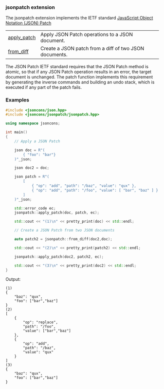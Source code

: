 ### jsonpatch extension

The jsonpatch extension implements the IETF standard [JavaScript Object Notation (JSON) Patch](https://tools.ietf.org/html/rfc6902)

<table border="0">
  <tr>
    <td><a href="apply_patch.md">apply_patch</a></td>
    <td>Apply JSON Patch operations to a JSON document.</td> 
  </tr>
  <tr>
    <td><a href="from_diff.md">from_diff</a></td>
    <td>Create a JSON patch from a diff of two JSON documents.</td> 
  </tr>
</table>

The JSON Patch IETF standard requires that the JSON Patch method is atomic, so that if any JSON Patch operation results in an error, the target document is unchanged.
The patch function implements this requirement by generating the inverse commands and building an undo stack, which is executed if any part of the patch fails.

### Examples

```c++
#include <jsoncons/json.hpp>
#include <jsoncons/jsonpatch/jsonpatch.hpp>

using namespace jsoncons;

int main()
{
    // Apply a JSON Patch

    json doc = R"(
        { "foo": "bar"}
    )"_json;

    json doc2 = doc;

    json patch = R"(
        [
            { "op": "add", "path": "/baz", "value": "qux" },
            { "op": "add", "path": "/foo", "value": [ "bar", "baz" ] }
        ]
    )"_json;

    std::error_code ec;
    jsonpatch::apply_patch(doc, patch, ec);

    std::cout << "(1)\n" << pretty_print(doc) << std::endl;

    // Create a JSON Patch from two JSON documents

    auto patch2 = jsonpatch::from_diff(doc2,doc);

    std::cout << "(2)\n" << pretty_print(patch2) << std::endl;

    jsonpatch::apply_patch(doc2, patch2, ec);

    std::cout << "(3)\n" << pretty_print(doc2) << std::endl;
}
```
Output:
```
(1)
{
    "baz": "qux",
    "foo": ["bar","baz"]
}
(2)
[
    {
        "op": "replace",
        "path": "/foo",
        "value": ["bar","baz"]
    },
    {
        "op": "add",
        "path": "/baz",
        "value": "qux"
    }
]
(3)
{
    "baz": "qux",
    "foo": ["bar","baz"]
}
```


